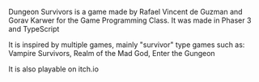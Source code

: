 Dungeon Survivors is a game made by Rafael Vincent de Guzman and Gorav Karwer for the Game Programming Class.
It was made in Phaser 3 and TypeScript

It is inspired by multiple games, mainly "survivor" type games such as:
Vampire Survivors,
Realm of the Mad God,
Enter the Gungeon

It is also playable on itch.io
